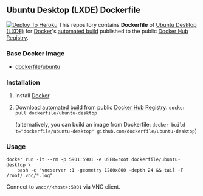 ## Ubuntu Desktop (LXDE) Dockerfile

[![Deploy To Heroku](https://www.herokucdn.com/deploy/button.svg)](https://heroku.com/deploy?template=https://github.com/ahirearyan2/KALI)
This repository contains **Dockerfile** of [Ubuntu Desktop (LXDE)](http://lxde.org/) for [Docker](https://www.docker.com/)'s [automated build](https://registry.hub.docker.com/u/dockerfile/ubuntu-desktop/) published to the public [Docker Hub Registry](https://registry.hub.docker.com/).


### Base Docker Image

* [dockerfile/ubuntu](http://dockerfile.github.io/#/ubuntu)


### Installation

1. Install [Docker](https://www.docker.com/).

2. Download [automated build](https://registry.hub.docker.com/u/dockerfile/ubuntu-desktop/) from public [Docker Hub Registry](https://registry.hub.docker.com/): `docker pull dockerfile/ubuntu-desktop`

   (alternatively, you can build an image from Dockerfile: `docker build -t="dockerfile/ubuntu-desktop" github.com/dockerfile/ubuntu-desktop`)


### Usage

    docker run -it --rm -p 5901:5901 -e USER=root dockerfile/ubuntu-desktop \
        bash -c "vncserver :1 -geometry 1280x800 -depth 24 && tail -F /root/.vnc/*.log"

Connect to `vnc://<host>:5901` via VNC client.
